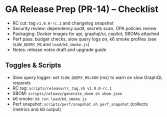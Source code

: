 # GA Release Prep (PR-14) – Checklist

- RC cut: tag `v1.0.0-rc.1` and changelog snapshot
- Security review: dependency audit, secrets scan, OPA policies review
- Packaging: Docker images for api, graphql/ui, copilot; SBOMs attached
- Perf pass: budget checks, slow query logs on, k6 smoke profiles (see `SLOW_QUERY_MS` and `load/k6_smoke.js`)
- Notes: release notes draft and upgrade guide

## Toggles & Scripts

- Slow query logger: set `SLOW_QUERY_MS=500` (ms) to warn on slow GraphQL requests
- RC tag: `scripts/release/rc_tag.sh v1.0.0-rc.1`
- SBOM: `scripts/release/generate_sbom.sh sbom.json`
- k6 smoke: `k6 run load/k6_smoke.js`
- Perf snapshot: `scripts/perf/snapshot.sh perf_snapshot` (collects /metrics and k6 output)

